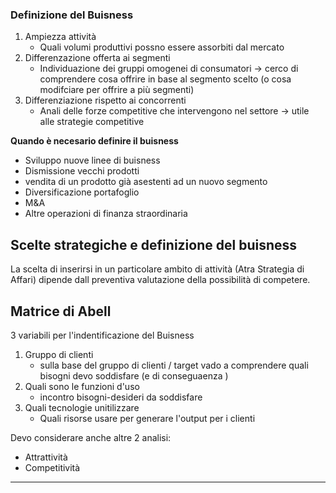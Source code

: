 ### Definizione del Buisness
1. Ampiezza attività
	- Quali volumi produttivi possno essere assorbiti dal mercato
1. Differenzazione offerta ai segmenti
	- Individuazione dei gruppi omogenei di consumatori $\to$ cerco di comprendere cosa offrire in base al segmento scelto (o cosa modifciare per offrire a  più segmenti)
1. Differenziazione rispetto ai concorrenti
	- Anali delle forze competitive che intervengono nel settore $\to$ utile alle strategie competitive

**Quando è necesario definire il buisness**
- Sviluppo nuove linee di buisness
- Dismissione vecchi prodotti
- vendita di un prodotto già asestenti ad un nuovo segmento
- Diversificazione portafoglio
- M&A
- Altre operazioni di finanza straordinaria 


## Scelte strategiche e definizione del buisness
La scelta di inserirsi in un particolare ambito di attività (Atra Strategia di Affari) dipende dall preventiva valutazione della possibilità di competere.

## Matrice di Abell
3 variabili per l'indentificazione del Buisness
1. Gruppo di clienti
	- sulla base del gruppo di clienti / target vado a comprendere quali bisogni devo soddisfare (e di conseguaenza )
1. Quali sono le funzioni d'uso
	- incontro bisogni-desideri da soddisfare
1. Quali tecnologie unitilizzare
	- Quali risorse usare per generare l'output per i clienti


Devo considerare anche altre 2 analisi:
- Attrattività
- Competitività


---
